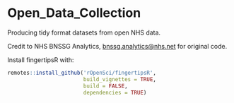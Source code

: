 # Open_Data_Collection
Producing tidy format datasets from open NHS data.

Credit to NHS BNSSG Analytics, bnssg.analytics@nhs.net for original code.

Install fingertipsR with:

```r
remotes::install_github('rOpenSci/fingertipsR',
                        build_vignettes = TRUE,
                        build = FALSE,
                        dependencies = TRUE)
```
